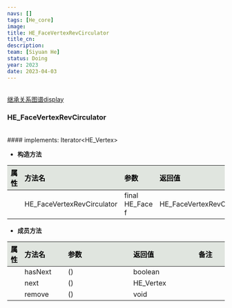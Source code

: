 ```yaml
---
navs: []
tags: [He_core]
image:
title: HE_FaceVertexRevCirculator
title_cn:
description: 
team: [Siyuan He]
status: Doing
year: 2023
date: 2023-04-03
---
```

<style>
table th:first-of-type {
width:5%;
}
table th:nth-of-type(2) {
width:20%;
}
table th:nth-of-type(3) {
width:30%;
}
table th:nth-of-type(4) {
width:30%;
}
table th:nth-of-type(5) {
width:8cm;
}
table th {
color: rgba(0,0,0)!important;
font-weight: bold; /*加粗*/
/* text-align: center !important; 内容居中，加上 !important 避免被 Markdown 样式覆盖 */
background: rgba(224,229,223,10)!important; /*背景色*/
}
</style>
            

<br>
<a href="/display/hemesh" onclick="saveReferrer()">继承关系图谱display</a>
<script>
function saveReferrer() {
  var referrer ='HE_FaceVertexRevCirculator';
  localStorage.setItem('referrer', referrer);
}
</script>

<br>

### HE_FaceVertexRevCirculator

<br>
#### implements:  Iterator&lt;HE_Vertex&gt;
<br>


- **构造方法**

| 属性   | 方法名                        | 参数              | 返回值                        | 备注   |
|:-----|:---------------------------|:----------------|:---------------------------|:-----|
|      | HE_FaceVertexRevCirculator | final HE_Face f | HE_FaceVertexRevCirculator |      |

- **成员方法**

| 属性   | 方法名     | 参数   | 返回值       | 备注   |
|:-----|:--------|:-----|:----------|:-----|
|      | hasNext | ()   | boolean   |      |
|      | next    | ()   | HE_Vertex |      |
|      | remove  | ()   | void      |      |